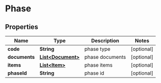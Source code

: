 
# Phase

## Properties
Name | Type | Description | Notes
------------ | ------------- | ------------- | -------------
**code** | **String** | phase type |  [optional]
**documents** | [**List&lt;Document&gt;**](Document.md) | phase documents |  [optional]
**items** | [**List&lt;Item&gt;**](Item.md) | phase items |  [optional]
**phaseId** | **String** | phase id |  [optional]




